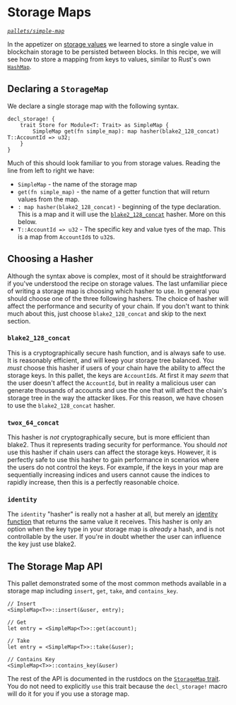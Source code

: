 # Storage Maps
*[`pallets/simple-map`](https://github.com/substrate-developer-hub/recipes/tree/master/pallets/simple-map)*

In the appetizer on [storage values](../../2-appetizers/2-storage-values.md) we learned to store a single value in blockchain storage to be persisted between blocks. In this recipe, we will see how to store a mapping from keys to values, similar to Rust's own [`HashMap`](https://doc.rust-lang.org/std/collections/struct.HashMap.html).

## Declaring a `StorageMap`

We declare a single storage map with the following syntax.

```rust, ignore
decl_storage! {
	trait Store for Module<T: Trait> as SimpleMap {
		SimpleMap get(fn simple_map): map hasher(blake2_128_concat) T::AccountId => u32;
	}
}
```

Much of this should look familiar to you from storage values. Reading the line from left to right we have:
* `SimpleMap` - the name of the storage map
* `get(fn simple_map)` - the name of a getter function that will return values from the map.
* `: map hasher(blake2_128_concat)` - beginning of the type declaration. This is a map and it will use the [`blake2_128_concat`](https://crates.parity.io/frame_support/trait.Hashable.html#tymethod.blake2_128_concat) hasher. More on this below.
* `T::AccountId => u32` - The specific key and value tyes of the map. This is a map from `AccountId`s to `u32`s.

## Choosing a Hasher

Although the syntax above is complex, most of it should be straightforward if you've understood the recipe on storage values. The last unfamiliar piece of writing a storage map is choosing which hasher to use. In general you should choose one of the three following hashers. The choice of hasher will affect the performance and security of your chain. If you don't want to think much about this, just choose `blake2_128_concat` and skip to the next section.

### `blake2_128_concat`

This is a cryptographically secure hash function, and is always safe to use. It is reasonably efficient, and will keep your storage tree balanced. You _must_ choose this hasher if users of your chain have the ability to affect the storage keys. In this pallet, the keys are `AccountId`s. At first it may _seem_ that the user doesn't affect the `AccountId`, but in reality a malicious user can generate thousands of accounts and use the one that will affect the chain's storage tree in the way the attacker likes. For this reason, we have chosen to use the `blake2_128_concat` hasher.

### `twox_64_concat`

This hasher is _not_ cryptographically secure, but is more efficient than blake2. Thus it represents trading security for performance. You should _not_ use this hasher if chain users can affect the storage keys. However, it is perfectly safe to use this hasher to gain performance in scenarios where the users do not control the keys. For example, if the keys in your map are sequentially increasing indices and users cannot cause the indices to rapidly increase, then this is a perfectly reasonable choice.

### `identity`

The `identity` "hasher" is really not a hasher at all, but merely an [identity function](https://en.wikipedia.org/wiki/Identity_function) that returns the same value it receives. This hasher is only an option when the key type in your storage map is _already_ a hash, and is not controllable by the user. If you're in doubt whether the user can influence the key just use blake2.

## The Storage Map API

This pallet demonstrated some of the most common methods available in a storage map including `insert`, `get`, `take`, and `contains_key`.

```rust, ignore
// Insert
<SimpleMap<T>>::insert(&user, entry);

// Get
let entry = <SimpleMap<T>>::get(account);

// Take
let entry = <SimpleMap<T>>::take(&user);

// Contains Key
<SimpleMap<T>>::contains_key(&user)
```

The rest of the API is documented in the rustdocs on the [`StorageMap` trait](https://crates.parity.io/frame_support/storage/trait.StorageMap.html). You do not need to explicitly `use` this trait because the `decl_storage!` macro will do it for you if you use a storage map.
